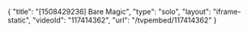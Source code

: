 {
    "title": "[1508429236] Bare Magic",
    "type": "solo",
    "layout": "iframe-static",
    "videoId": "117414362",
    "url": "\/tvpembed\/117414362"
}